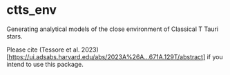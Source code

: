 # ctts_env
Generating analytical models of the close environment of Classical T Tauri stars.

Please cite (Tessore et al. 2023)[https://ui.adsabs.harvard.edu/abs/2023A%26A...671A.129T/abstract] if you intend to use this package.
